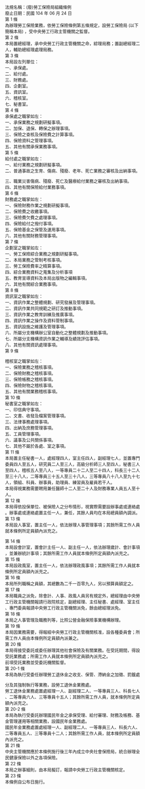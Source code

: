 法規名稱：(廢)勞工保險局組織條例  
廢止日期：民國 104 年 06 月 24 日  
第 1 條  
為辦理勞工保險業務，依勞工保險條例第五條規定，設勞工保險局 (以下  
簡稱本局) ，受中央勞工行政主管機關之監督。  
第 2 條  
本局置總經理，承中央勞工行政主管機關之命，綜理局務；置副總經理二  
人，輔助總經理處理局務。  
第 3 條  
本局設左列單位：  
一、承保處。  
二、給付處。  
三、財務處。  
四、企劃室。  
五、資訊室。  
六、稽核室。  
七、秘書室。  
第 4 條  
承保處之職掌如左：  
一、承保業務之規劃研擬事項。  
二、加保、退保、轉保之辦理事項。  
三、保險之查核及保險費之計算事項。  
四、保險資料之管理事項。  
五、其他有關承保業務事項。  
第 5 條  
給付處之職掌如左：  
一、給付業務之規劃研擬事項。  
二、普通事故之生育、傷病、殘廢、老年、死亡業務之審核及出納事項。  


三、職業災害傷病、殘廢、死亡及醫療給付業務之審核及出納事項。  
四、其他有關保險給付業務事項。  
第 6 條  
財務處之職掌如左：  
一、保險財務作業之規劃研擬事項。  
二、保險費之收繳事項。  
三、保險費欠費之處理事項。  
四、保險給付之撥付事項。  
五、保險基金之保管及運用事項。  
六、其他有關財務管理事項。  
第 7 條  
企劃室之職掌如左：  
一、勞工保險綜合業務之規劃研擬事項。  
二、本局業務之管制考核事項。  
三、勞工保險費率之精算事項。  
四、綜合業務資料之蒐集及分析事項  
五、教育宣導資料及本局出版物之編輯事項。  
六、其他有關綜合業務事項。  
第 8 條  
資訊室之職掌如左：  
一、資訊作業之整體規劃、研究發展及管理事項。  
二、資訊作業共同規範之研訂及推動事項。  
三、資訊作業之教育訓練及推廣事項。  
四、資訊作業之操作及資料管制事項。  
五、資訊設施之維護及管理事項。  
六、所屬分支機構辦公室自動化之整體規劃及推動事項。  
七、所屬分支機構資訊作業之輔導及績效評估事項。  
八、其他有關資訊處理事項。  
第 9 條  


稽核室之職掌如左：  
一、保險業務之稽核事項。  
二、保險財務之稽核事項。  
三、保險帳務之稽核事項。  
四、保險財物之稽核事項。  
五、其他有關業務稽核事項。  
第 10 條  
秘書室之職掌如左：  
一、印信典守事項。  
二、文書、收發及檔案管理事項。  
三、法律事務處理事項。  
四、出納及庶務管理事項。  
五、工員管理事項。  
六、議事及公共關係事項。  
七、其他不屬於各處、室之事項。  
第 11 條  
本局置主任秘書一人，處經理四人，室主任四人，副經理七人，並置專門  
委員四人至五人，研究員二人至三人，高級分析師三人至四人，秘書三人  
至四人，稽核五人至八人，一等專員二十二人至二十四人，科長三十二人  
至三十八人，二等專員三十五人至三十八人，三等專員八十八人至九十七  
人，領組、科員、辦事員，助理員、練習員及雇員若干人。  
本局得視業務需要聘用兼任醫師十二人至二十人及財務專業人員五人至十  
人。  
第 12 條  
本局得依投保單位、被保險人之分布情形，視實際需要設辦事處或連絡處  
。辦事處或連絡處置主任一人，兼任，其餘人員均在本局總員額內調派。  
第 13 條  
本局設人事室，置主任一人，依法辦理人事管理事項；其餘所需工作人員  
就本條例所定員額內派充之。  


第 14 條  
本局設會計室，置會計主任一人、副主任一人，依法辦理歲計、會計事項  
，並兼辦統計事項；其餘所需工作人員就本條例所定員額內派充之。  
第 15 條  
本局設政風室，置主任一人，依法辦理政風事項；其餘所需工作人員就本  
條例所定員額內派充之。  
第 16 條  
本局所列職稱之員額，其總數為二千一百零九人，另以預算員額定之。  
第 17 條  
本局職員之派免，除會計、人事、政風人員另有規定外，總經理由中央勞  
工行政主管機關報請行政院核定，副總經理、主任秘書、處經理、室主任  
、專門委員報請中央勞工行政主管機關派免，餘由總經理派免。  
第 18 條  
本局之人事管理及職務列等，比照公營金融保險事業機構辦理。  
第 19 條  
本局因業務需要，得報經中央勞工行政主管機關核准，設各種委員會；所  
需工作人員由本條例所定員額內派兼之。  
第 20 條  
本局得接受委託或委任辦理其他社會保險及有關業務。在受託期間，得設  
受託業務處；所需工作人員就本條例所定員額內派充之。  
前項受託業務並受委託機關監督。  
第 20-1 條  
本局為執行受委任辦理勞工退休金之收支、保管、滯納金之加徵、罰鍰處  


分及其強制執行等業務，設勞工退休金業務處。  
勞工退休金業務處置處經理一人、副經理二人、一等專員三人、科長七人  
、二等專員六人、三等專員十五人；其餘所需工作人員，就本條例所定員  
額內派充之。  
第 20-2 條  
本局為執行受委託辦理國民年金之承保受理、給付審理、財務及帳務、基  
金管理運用等相關業務，設國民年金業務處。  
國民年金業務處置處經理一人、副經理二人、一等專員三人、科長六人、  
二等專員五人、三等專員十二人；其餘所需工作人員，就本條例所定員額  
內派充之。  
第 21 條  
中央主管機關應於本條例施行後三年內成立中央社會保險局，統合辦理全  
民健康保險以外之各項保險。  
第 22 條  
本局之辦事細則，由本局擬訂，報請中央勞工行政主管機關核定。  
第 23 條  
本條例自公布日施行。  



